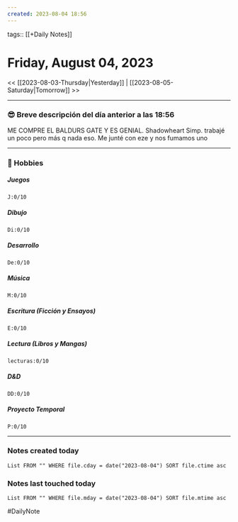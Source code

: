 ```yaml
---
created: 2023-08-04 18:56
---
```

tags:: [[+Daily Notes]]

# Friday, August 04, 2023

<< [[2023-08-03-Thursday|Yesterday]] | [[2023-08-05-Saturday|Tomorrow]] >>

 - - -
### 😎 Breve descripción del día anterior a las 18:56

ME COMPRE EL BALDURS GATE Y ES GENIAL. Shadowheart Simp. trabajé un poco pero más q nada eso. Me junté con eze y nos fumamos uno

---
### 🧠 Hobbies

##### Juegos
```text-progress-bar
J:0/10
```

##### Dibujo
```text-progress-bar
Di:0/10
```

##### Desarrollo
```text-progress-bar
De:0/10
```

##### Música
```text-progress-bar
M:0/10
```

##### Escritura (Ficción y Ensayos)
```text-progress-bar
E:0/10
```

##### Lectura (Libros y Mangas)
```text-progress-bar
lecturas:0/10
```

##### D&D
```text-progress-bar
DD:0/10
```

##### Proyecto Temporal
```text-progress-bar
P:0/10
```

---
### Notes created today
```dataview
List FROM "" WHERE file.cday = date("2023-08-04") SORT file.ctime asc
```

### Notes last touched today
```dataview
List FROM "" WHERE file.mday = date("2023-08-04") SORT file.mtime asc
```


#DailyNote
